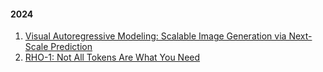 #### 2024
1. [Visual Autoregressive Modeling: Scalable Image Generation via Next-Scale Prediction](https://arxiv.org/pdf/2404.02905)
2. [RHO-1: Not All Tokens Are What You Need](https://arxiv.org/pdf/2404.07965)